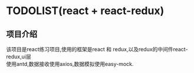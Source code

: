 # TODOLIST(react + react-redux)

## 项目介绍
该项目是react练习项目,使用的框架是react 和 redux,以及redux的中间件react-redux,ui层  
使用antd,数据接收使用axios,数据模拟使用easy-mock.